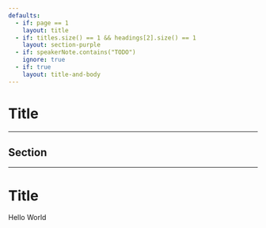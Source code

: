 ```yaml
---
defaults:
  - if: page == 1
    layout: title
  - if: titles.size() == 1 && headings[2].size() == 1
    layout: section-purple
  - if: speakerNote.contains("TODO")
    ignore: true
  - if: true
    layout: title-and-body
---
```


# Title

---

## Section

---

# Title

Hello World

<!--

TODO: more contents

-->
